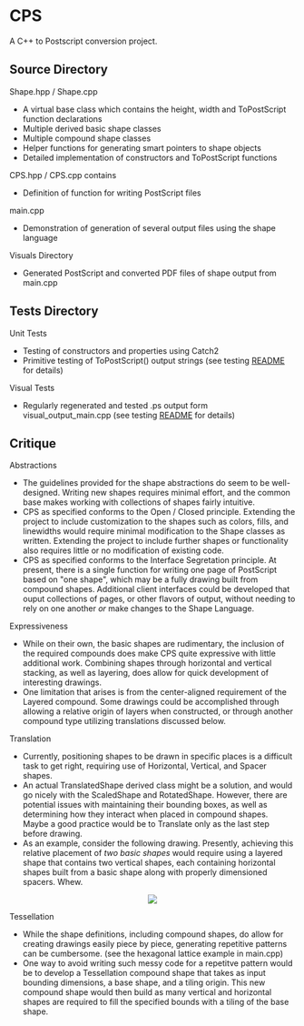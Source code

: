 # CPS
A C++ to Postscript conversion project.

## Source Directory

Shape.hpp / Shape.cpp

  * A virtual base class which contains the height, width and ToPostScript function declarations
  * Multiple derived basic shape classes
  * Multiple compound shape classes
  * Helper functions for generating smart pointers to shape objects
  * Detailed implementation of constructors and ToPostScript functions

CPS.hpp / CPS.cpp contains

  * Definition of function for writing PostScript files

main.cpp

  * Demonstration of generation of several output files using the shape language

Visuals Directory

  * Generated PostScript and converted PDF files of shape output from main.cpp


## Tests Directory

Unit Tests

  * Testing of constructors and properties using Catch2
  * Primitive testing of ToPostScript() output strings (see testing [README](https://github.com/uaf372/CPS/tree/main/tests) for details)

Visual Tests

  * Regularly regenerated and tested .ps output form visual_output_main.cpp (see testing [README](https://github.com/uaf372/CPS/tree/main/tests) for details)


## Critique

Abstractions

  * The guidelines provided for the shape abstractions do seem to be well-designed. Writing new shapes requires minimal effort, and the common base makes working with collections of shapes fairly intuitive.
  * CPS as specified conforms to the Open / Closed principle. Extending the project to include customization to the shapes such as colors, fills, and linewidths would require minimal modification to the Shape classes as written. Extending the project to include further shapes or functionality also requires little or no modification of existing code.
  * CPS as specified conforms to the Interface Segretation principle. At present, there is a single function for writing one page of PostScript based on "one shape", which may be a fully drawing built from compound shapes. Additional client interfaces could be developed that ouput collections of pages, or other flavors of output, without needing to rely on one another *or* make changes to the Shape Language.

Expressiveness

  * While on their own, the basic shapes are rudimentary, the inclusion of the required compounds does make CPS quite expressive with little additional work. Combining shapes through horizontal and vertical stacking, as well as layering, does allow for quick development of interesting drawings.  
  * One limitation that arises is from the center-aligned requirement of the Layered compound. Some drawings could be accomplished through allowing a relative origin of layers when constructed, or through another compound type utilizing translations discussed below.

Translation

  * Currently, positioning shapes to be drawn in specific places is a difficult task to get right, requiring use of Horizontal, Vertical, and Spacer shapes.
  * An actual TranslatedShape derived class might be a solution, and would go nicely with the ScaledShape and RotatedShape. However, there are potential issues
    with maintaining their bounding boxes, as well as determining how they interact when placed in compound shapes. Maybe a good practice would be to Translate 
    only as the last step before drawing.
  * As an example, consider the following drawing. Presently, achieving this relative placement of *two basic shapes* would require using a layered shape that contains two vertical shapes, each containing horizontal shapes built from a basic shape along with properly dimensioned spacers. Whew.

<p align="center"><img src="https://github.com/uaf372/CPS/blob/main/limitation-example.png"></p>
    
 Tessellation
 
 * While the shape definitions, including compound shapes, do allow for creating drawings easily piece by piece, generating repetitive patterns can be cumbersome. (see the hexagonal lattice example in main.cpp)
 * One way to avoid writing such messy code for a repetitve pattern would be to develop a Tessellation compound shape that takes as input bounding dimensions, a base shape, and a tiling origin. This new compound shape would then build as many vertical and horizontal shapes are required to fill the specified bounds with a tiling of the base shape.
